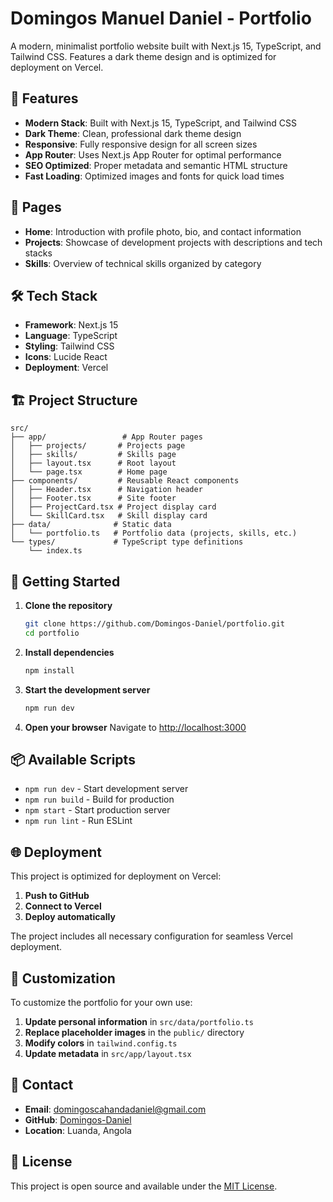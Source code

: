 # Domingos Manuel Daniel - Portfolio

A modern, minimalist portfolio website built with Next.js 15, TypeScript, and Tailwind CSS. Features a dark theme design and is optimized for deployment on Vercel.

## 🚀 Features

- **Modern Stack**: Built with Next.js 15, TypeScript, and Tailwind CSS
- **Dark Theme**: Clean, professional dark theme design
- **Responsive**: Fully responsive design for all screen sizes
- **App Router**: Uses Next.js App Router for optimal performance
- **SEO Optimized**: Proper metadata and semantic HTML structure
- **Fast Loading**: Optimized images and fonts for quick load times

## 📄 Pages

- **Home**: Introduction with profile photo, bio, and contact information
- **Projects**: Showcase of development projects with descriptions and tech stacks
- **Skills**: Overview of technical skills organized by category

## 🛠️ Tech Stack

- **Framework**: Next.js 15
- **Language**: TypeScript
- **Styling**: Tailwind CSS
- **Icons**: Lucide React
- **Deployment**: Vercel

## 🏗️ Project Structure

```
src/
├── app/                 # App Router pages
│   ├── projects/       # Projects page
│   ├── skills/         # Skills page
│   ├── layout.tsx      # Root layout
│   └── page.tsx        # Home page
├── components/         # Reusable React components
│   ├── Header.tsx      # Navigation header
│   ├── Footer.tsx      # Site footer
│   ├── ProjectCard.tsx # Project display card
│   └── SkillCard.tsx   # Skill display card
├── data/              # Static data
│   └── portfolio.ts   # Portfolio data (projects, skills, etc.)
└── types/             # TypeScript type definitions
    └── index.ts
```

## 🚀 Getting Started

1. **Clone the repository**
   ```bash
   git clone https://github.com/Domingos-Daniel/portfolio.git
   cd portfolio
   ```

2. **Install dependencies**
   ```bash
   npm install
   ```

3. **Start the development server**
   ```bash
   npm run dev
   ```

4. **Open your browser**
   Navigate to [http://localhost:3000](http://localhost:3000)

## 📦 Available Scripts

- `npm run dev` - Start development server
- `npm run build` - Build for production
- `npm start` - Start production server
- `npm run lint` - Run ESLint

## 🌐 Deployment

This project is optimized for deployment on Vercel:

1. **Push to GitHub**
2. **Connect to Vercel**
3. **Deploy automatically**

The project includes all necessary configuration for seamless Vercel deployment.

## 🎨 Customization

To customize the portfolio for your own use:

1. **Update personal information** in `src/data/portfolio.ts`
2. **Replace placeholder images** in the `public/` directory
3. **Modify colors** in `tailwind.config.ts`
4. **Update metadata** in `src/app/layout.tsx`

## 📧 Contact

- **Email**: domingoscahandadaniel@gmail.com
- **GitHub**: [Domingos-Daniel](https://github.com/Domingos-Daniel)
- **Location**: Luanda, Angola

## 📝 License

This project is open source and available under the [MIT License](LICENSE).
